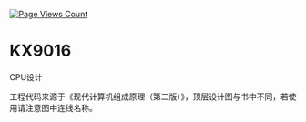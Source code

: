 [![Page Views Count](https://badges.toozhao.com/badges/01F20CHD2T4JFD9MFWSPVSSFEP/green.svg)](https://badges.toozhao.com/stats/01F20CHD2T4JFD9MFWSPVSSFEP "Get your own page views count badge on badges.toozhao.com")
# KX9016

CPU设计

工程代码来源于《现代计算机组成原理（第二版）》，顶层设计图与书中不同，若使用请注意图中连线名称。
